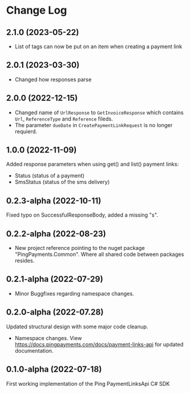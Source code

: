 # Change Log

## 2.1.0 (2023-05-22)
- List of tags can now be put on an item when creating a payment link

## 2.0.1 (2023-03-30)
- Changed how responses parse 

## 2.0.0 (2022-12-15)
- Changed name of `UrlResponse` to `GetInvoiceResponse` which contains `Url`, `ReferenceType` and `Reference` fileds. 
- The parameter `dueDate` in `CreatePaymentLinkRequest` is no longer requierd. 

## 1.0.0 (2022-11-09)
Added response parameters when using get() and list() payment links:
- Status (status of a payment)
- SmsStatus (status of the sms delivery)

## 0.2.3-alpha (2022-10-11) 
Fixed typo on SuccessfulResponseBody, added a missing "s".

## 0.2.2-alpha (2022-08-23)
- New project reference pointing to the nuget package "PingPayments.Common". Where all shared code between packages resides. 

## 0.2.1-alpha (2022-07-29)
- Minor Buggfixes regarding namespace changes. 

## 0.2.0-alpha (2022-07.28)

Updated structural design with some major code cleanup.
-	Namespace changes. View https://docs.pingpayments.com/docs/payment-links-api for updated documentation.


## 0.1.0-alpha (2022-07-18)

First working implementation of the Ping PaymentLinksApi C# SDK
